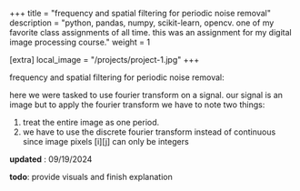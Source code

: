 +++
title = "frequency and spatial filtering for periodic noise removal"
description = "python, pandas, numpy, scikit-learn, opencv. one of my favorite class assignments of all time. this was an assignment for my digital image processing course."
weight = 1

[extra]
local_image = "/projects/project-1.jpg"
+++

frequency and spatial filtering for periodic noise removal:

here we were tasked to use fourier transform on a signal. our signal is an image but to apply the fourier transform we have to note two things:

1. treat the entire image as one period. 
2. we have to use the discrete fourier transform instead of continuous since image pixels [i][j] can only be integers

__updated__ : 09/19/2024


__todo__: provide visuals and finish explanation